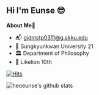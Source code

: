 

<!--
**heoeunse/heoeunse** is a ✨ _special_ ✨ repository because its `README.md` (this file) appears on your GitHub profile.

Here are some ideas to get you started:

- 🔭 I’m currently working on ...
- 🌱 I’m currently learning ...
- 👯 I’m looking to collaborate on ...
- 🤔 I’m looking for help with ...
- 💬 Ask me about ...
- 📫 How to reach me: ...
- 😄 Pronouns: ...
- ⚡ Fun fact: ...
-->



<!--![header](https://capsule-render.vercel.app/api?type=waving&color=auto&height=300&section=header&text=HeoEunse&fontSize=90)
-->

## Hi I'm Eunse 😎

**About Me💞**

- 📬 gjdmstp0311@g.skku.edu
- 🏫 Sungkyunkwan University 21
- 🏛️ Department of Philosophy
- 🦁 Likelion 10th

<!--**Contact💌**

<a href="https://www.instagram.com/as__una/" target="_blank"><img src="https://img.shields.io/badge/as__una-#E4405F?style=flat-square&logo=Instagram&logoColor=white"/></a>

<img src="https://img.shields.io/badge/heoeunse82@gmail.com-##EA4335?style=flat-square&logo=Gmail&logoColor=white/></a>
-->

[![Hits](https://hits.seeyoufarm.com/api/count/incr/badge.svg?url=https%3A%2F%2Fgithub.com%2Fheoeunse%2Flikelion_hes.git&count_bg=%23B2EBFF&title_bg=%23BABABE&icon=&icon_color=%23FFFFFF&title=hits&edge_flat=false)](https://hits.seeyoufarm.com)



![heoeunse's github stats](https://github-readme-stats.vercel.app/api?username=heoeunse&show_icons=true)
